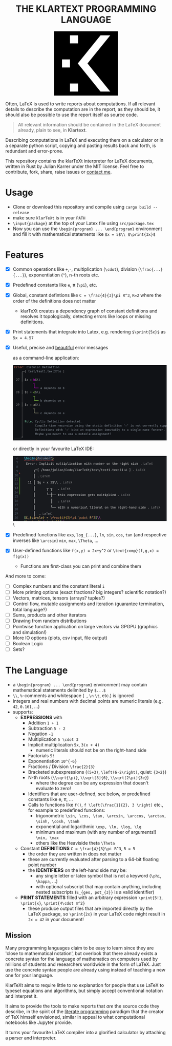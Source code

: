 <h1 align="center">THE KLARTEXT PROGRAMMING LANGUAGE</h1>
<p align=center>
    <img src="./res/logo.jpg" width=200 height = 200/>
</p>

Often, LaTeX is used to write reports about computations. If all relevant details to describe the computation are in the report, as they should be, it should also be possible to use the report itself as source code.

> All relevant information should be contained in the LaTeX document already, plain to see, in **Klartext**.

Describing computations in LaTeX and executing them on a calculator or in a separate python script, copying and pasting results back and forth, is redundant and error-prone.

This repository contains the klarTeXt interpreter for LaTeX documents, written in Rust by Julian Karrer under the MIT license. Feel free to contribute, fork, share, raise issues or [contact me](mailto:jk@studioerika.de).

# Usage

- Clone or download this repository and compile using `cargo build --release`
- make sure `klarTeXt` is in your `PATH`
- `\input{package}` at the top of your Latex file using `src/package.tex`
- Now you can use the `\begin{program} ... \end{program}` environment and fill it with mathematical statements like `$x = 5$\\ $\print{3x}$`

# Features
- [x] Common operations like `+`,`-`, multiplication (`\cdot`), division (`\frac{...}{...}`), exponentiation (`^`), n-th roots etc.
- [x] Predefined constants like `e`, π (`\pi`), etc.
- [x] Global, constant defintions like `C = \frac{4}{3}\pi R^3`, `R=2` where the order of the definitions does not matter
  - klarTeXt creates a dependency graph of constant definitions and resolves it topologically, detecting errors like loops or missing definitions.
- [x] Print statements that integrate into Latex, e.g. rendering `$\print{5x}$` as `5x = 4.57`
- [x] Useful, precise and [beautiful](https://docs.rs/ariadne/latest/ariadne/)  error messages
  
  as a command-line application:
  
  <img src="./res/error_circular.png" width=500 />

  or directly in your favourite LaTeX IDE:
    
  <img src="./res/error_num_right_vscode.png" width=500 />\
- [x] Predefined functions like `exp`, `log_{...}`, `ln`, `sin`, `cos`, `tan` (and respective inverses like `\arcsin`) `min`, `max`, `\Theta`, ...
- [x] User-defined functions like `f(x,y) = 2x+y^2` or `\text{comp}(f,g,x) = f(g(x))`
  - Functions are first-class you can print and combine them

And more to come:
- [ ] Complex numbers and the constant literal `i`
- [ ] More printing options (exact fractions? big integers? scientific notation?)
- [ ] Vectors, matrices, tensors (arrays? tuples?)
- [ ] Control flow, mutable assignments and iteration (guarantee termination, total language?)
- [ ] Sums, products and other iterators
- [ ] Drawing from random distributions
- [ ] Pointwise function application on large vectors via GPGPU (graphics and simulation!)
- [ ] More IO options (plots, csv input, file output)
- [ ] Boolean Logic
- [ ] Sets?

# The Language
- a `\begin{program} ... \end{program}` environment may contain mathematical statements delimited by `$...$`
- `\\`, `%`-comments and whitespace (` `, `\n` `\t`, etc.) is ignored
- integers and real numbers with decimal points are numeric literals (e.g. `42`, `0.161`, ...)
- supports:
  - **EXPRESSIONS** with
    - Addition `1 + 1`
    - Subtraction `5 - 2`
    - Negation `-1`
    - Multiplication `5 \cdot 3`
    - Implicit multiplication `5x`, `3(x + 4)`
      - numeric literals should not be on the right-hand side
    - Factorials `5!`
    - Exponentiation `10^{-6}`
    - Fractions / Division `\frac{2}{3}`
    - Bracketed subexpressions (`(5+3)`, `\left(6-2\right)`, quiet: `{3+2}`)
    - N-th roots (`\\sqrt{\pi}`, `\\sqrt[3]{6}`, `\\sqrt[2\pi]{3e}`)
      - where the degree can be any expression that doesn't evaluate to zero!
    - Identifiers that are user-defined, see below, or predefined constants like e, π, ...
    - Calls to functions like `f()`, `f \left(\frac{1}{2}, 3 \right)` etc., for example to predefined functions:
      - trigonometric `\sin, \cos, \tan, \arcsin, \arccos, \arctan, \sinh, \cosh, \tanh`
      - exponential and logarithmic `\exp, \ln, \log, \lg`
      - minimum and maximum (with any number of arguments!) `\min, \max`
      - others like the Heaviside theta `\Theta`
  - Constant **DEFINITIONS** `C = \frac{4}{3}\pi R^3`, `R = 5`
    - the order they are written in does not matter
    - these are currently evaluated after parsing to a 64-bit floating point number
    - the **IDENTIFIERS** on the left-hand side may be:
      - any single letter or latex symbol that is not a keyword (`\phi`, `\kappa`, ...) 
      - with optional subscript that may contain anything, including nested subscripts (`E_{ges, pot_{3}}` is a valid identifier)
  - **PRINT STATEMENTS** filled with an arbitrary expression `\print{5!}`, `\print{x}`, `\print{4\cdot m^2}`
    - these produce output files that are imported directly by the LaTeX package, so `\print{2x}` in your LaTeX code might result in `2x = 42` in your document!

## Mission

Many programming languages claim to be easy to learn since they are 'close to mathematical notation', but overlook that there already exists a concrete syntax for the language of mathematics on computers used by millions of students and researchers worldwide in the form of LaTeX. Just use the concrete syntax people are already using instead of teaching a new one for your language.

KlarTeXt aims to require little to no explanation for people that use LaTeX to typeset equations and algorithms, but simply accept conventional notation and interpret it. 

It aims to provide the tools to make reports that *are* the source code they describe, in the spirit of the [literate programming](https://en.wikipedia.org/wiki/Literate_programming) paradigm that the creator of TeX himself envisioned, similar in appeal to what computational notebooks like Jupyter provide.

It turns your favourite LaTeX compiler into a glorified calculator by attaching a parser and interpreter.

